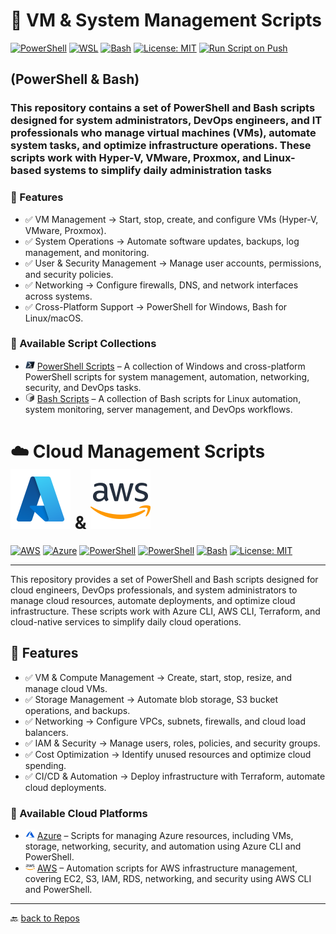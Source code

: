 # 🔧 VM & System Management Scripts

[![PowerShell](https://custom-icon-badges.demolab.com/badge/.-PowerShell-blue.svg?style=flat&logo=powershell-core-eyecatch32&logoColor=white)](https://learn.microsoft.com/en-us/powershell/scripting/install/installing-powershell-on-windows?view=powershell-7.5)
[![WSL](https://img.shields.io/badge/WSL-Microsoft-blue?style=flat&logo=linux&logoColor=white&logoSize=auto&labelColor=4E9A06)](https://learn.microsoft.com/en-us/windows/wsl/about)
[![Bash](https://img.shields.io/badge/GNU%20Bash-4EAA25?style=flat&logo=gnubash&logoColor=white&logoSize=auto&labelColor=black)](https://www.gnu.org/software/bash/)
[![License: MIT](https://img.shields.io/badge/License-MIT-green.svg)](https://opensource.org/licenses/MIT)
[![Run Script on Push](https://github.com/KR-Sew/Scripting/actions/workflows/bash.yml/badge.svg)](https://github.com/KR-Sew/Scripting/actions/workflows/bash.yml)

## **(PowerShell & Bash)**

### This repository contains a set of PowerShell and Bash scripts designed for system administrators, DevOps engineers, and IT professionals who manage virtual machines (VMs), automate system tasks, and optimize infrastructure operations. These scripts work with Hyper-V, VMware, Proxmox, and Linux-based systems to simplify daily administration tasks

### 🚀 Features

- ✅ VM Management → Start, stop, create, and configure VMs (Hyper-V, VMware, Proxmox).
- ✅ System Operations → Automate software updates, backups, log management, and monitoring.
- ✅ User & Security Management → Manage user accounts, permissions, and security policies.
- ✅ Networking → Configure firewalls, DNS, and network interfaces across systems.
- ✅ Cross-Platform Support → PowerShell for Windows, Bash for Linux/macOS.

### 🚀 Available Script Collections

- <img src="./Assets/Powershell.svg" width="15" > [PowerShell Scripts](./PowerShell/) – A collection of Windows and cross-platform PowerShell scripts for system management, automation, networking, security, and DevOps tasks.
- <img src="./Assets/icons8-bash-48.svg" width="15" > [Bash Scripts](./Bash/) – A collection of Bash scripts for Linux automation, system monitoring, server management, and DevOps workflows.

# ☁️ Cloud Management Scripts [![Azure](./Assets/icons8-azure-48.svg)](https://portal.azure.com) & [![AWS](./Assets/icons8-amazon-web-services-48.svg)](https://aws.amazon.com/free/?all-free-tier.sort-by=item.additionalFields.SortRank&all-free-tier.sort-order=asc&awsf.Free%20Tier%20Types=tier%23always-free&awsf.Free%20Tier%20Categories=*all)

[![AWS](https://custom-icon-badges.demolab.com/badge/Cloud-AWS-e95420?style=flat&logo=aws&logoColor=white&logoSize=auto&labelColor=000000)](https://explore.skillbuilder.aws/learn/learning-plans/85/devops-engineer-learning-plan)
[![Azure](https://custom-icon-badges.demolab.com/badge/Azure-Microsoft-0078D6?style=flat&logo=microsoftazure&logoColor=white)](https://learn.microsoft.com/azure)
[![PowerShell](https://custom-icon-badges.demolab.com/badge/.-Microsoft-blue.svg?style=flat&logo=powershell-core-eyecatch32&logoColor=white)](https://learn.microsoft.com/en-us/powershell/scripting/install/installing-powershell-on-windows?view=powershell-7.5)
[![PowerShell](https://img.shields.io/badge/PowerShell-5.1%2B-blue?logo=powershell)](https://docs.microsoft.com/en-us/powershell/)
[![Bash](https://img.shields.io/badge/Bash-4EAA25?style=flat&logo=gnubash&logoColor=white&logoSize=auto&labelColor=black)](https://www.gnu.org/software/bash/)
[![License: MIT](https://img.shields.io/badge/License-MIT-green.svg)](https://opensource.org/licenses/MIT)

---
This repository provides a set of PowerShell and Bash scripts designed for cloud engineers, DevOps professionals, and system administrators to manage cloud resources, automate deployments, and optimize cloud infrastructure. These scripts work with Azure CLI, AWS CLI, Terraform, and cloud-native services to simplify daily cloud operations.

## 🚀 Features

- ✅ VM & Compute Management → Create, start, stop, resize, and manage cloud VMs.
- ✅ Storage Management → Automate blob storage, S3 bucket operations, and backups.
- ✅ Networking → Configure VPCs, subnets, firewalls, and cloud load balancers.
- ✅ IAM & Security → Manage users, roles, policies, and security groups.
- ✅ Cost Optimization → Identify unused resources and optimize cloud spending.
- ✅ CI/CD & Automation → Deploy infrastructure with Terraform, automate cloud deployments.

### 🚀 Available Cloud Platforms

- <img src="./Assets/icons8-azure-48s.svg" width="15" alt="Azure"> [Azure](./Azure/) – Scripts for managing Azure resources, including VMs, storage, networking, security, and automation using Azure CLI and PowerShell.
- <img src="./Assets/icons8-amazon-web-services-48.svg" width="15" alt="AWS"> [AWS](./AWS/) – Automation scripts for AWS infrastructure management, covering EC2, S3, IAM, RDS, networking, and security using AWS CLI and PowerShell.

---

🔙 [back to Repos](https://github.com/KR-Sew?tab=repositories)
